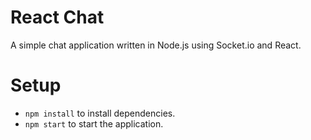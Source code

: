 # React Chat

A simple chat application written in Node.js using Socket.io and React.

# Setup

- `npm install` to install dependencies.
- `npm start` to start the application.
